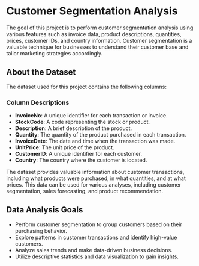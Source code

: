 # Customer Segmentation Analysis

The goal of this project is to perform customer segmentation analysis using various features such as invoice data, product descriptions, quantities, prices, customer IDs, and country information. Customer segmentation is a valuable technique for businesses to understand their customer base and tailor marketing strategies accordingly.

## About the Dataset

The dataset used for this project contains the following columns:

### Column Descriptions

- **InvoiceNo**: A unique identifier for each transaction or invoice.
- **StockCode**: A code representing the stock or product.
- **Description**: A brief description of the product.
- **Quantity**: The quantity of the product purchased in each transaction.
- **InvoiceDate**: The date and time when the transaction was made.
- **UnitPrice**: The unit price of the product.
- **CustomerID**: A unique identifier for each customer.
- **Country**: The country where the customer is located.

The dataset provides valuable information about customer transactions, including what products were purchased, in what quantities, and at what prices. This data can be used for various analyses, including customer segmentation, sales forecasting, and product recommendation.

## Data Analysis Goals

- Perform customer segmentation to group customers based on their purchasing behavior.
- Explore patterns in customer transactions and identify high-value customers.
- Analyze sales trends and make data-driven business decisions.
- Utilize descriptive statistics and data visualization to gain insights.

